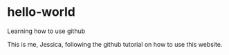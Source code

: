 # hello-world
Learning how to use github

This is me, Jessica, following the github tutorial on how to use this website.
